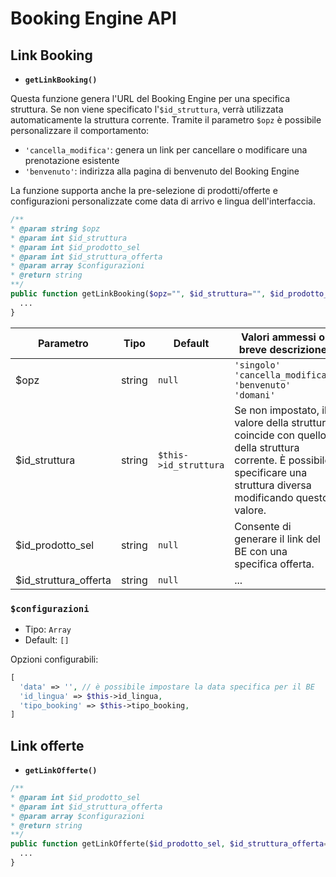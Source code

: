 # Booking Engine API

## Link Booking

- **`getLinkBooking()`**

Questa funzione genera l'URL del Booking Engine per una specifica struttura. Se non viene specificato l'`$id_struttura`, verrà utilizzata automaticamente la struttura corrente.
Tramite il parametro `$opz` è possibile personalizzare il comportamento:

- `'cancella_modifica'`: genera un link per cancellare o modificare una prenotazione esistente
- `'benvenuto'`: indirizza alla pagina di benvenuto del Booking Engine

La funzione supporta anche la pre-selezione di prodotti/offerte e configurazioni personalizzate come data di arrivo e lingua dell'interfaccia.

```php
/**
* @param string $opz
* @param int $id_struttura
* @param int $id_prodotto_sel
* @param int $id_struttura_offerta
* @param array $configurazioni
* @return string
**/
public function getLinkBooking($opz="", $id_struttura="", $id_prodotto_sel="", $id_struttura_offerta="", $configurazioni = []) {
  ...
}
```

| Parametro             | Tipo   | Default               | Valori ammessi o breve descrizione                                                                                                                                 |
| --------------------- | ------ | --------------------- | ------------------------------------------------------------------------------------------------------------------------------------------------------------------ |
| $opz                  | string | `null`                | `'singolo'` `'cancella_modifica'` `'benvenuto'` `'domani'`                                                                                                         |
| $id_struttura         | string | `$this->id_struttura` | Se non impostato, il valore della struttura coincide con quello della struttura corrente. È possibile specificare una struttura diversa modificando questo valore. |
| $id_prodotto_sel      | string | `null`                | Consente di generare il link del BE con una specifica offerta.                                                                                                     |
| $id_struttura_offerta | string | `null`                | ...                                                                                                                                                                |

<h3><code>$configurazioni</code></h3>

- Tipo: `Array`
- Default: `[]`

Opzioni configurabili:

```php
[
  'data' => '', // è possibile impostare la data specifica per il BE
  'id_lingua' => $this->id_lingua,
  'tipo_booking' => $this->tipo_booking,
]
```

## Link offerte <Badge type="warning" text="Da completare" />

- **`getLinkOfferte()`**

```php
/**
* @param int $id_prodotto_sel
* @param int $id_struttura_offerta
* @param array $configurazioni
* @return string
**/
public function getLinkOfferte($id_prodotto_sel, $id_struttura_offerta="", $configurazioni = []) {
  ...
}
```
